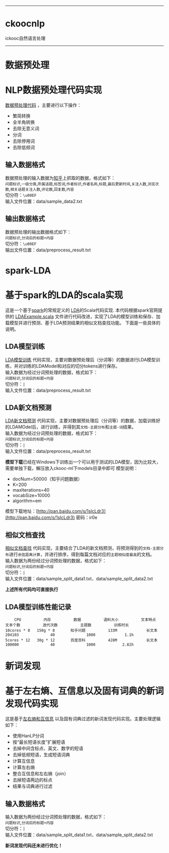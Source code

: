 ***********************************************************************
# ckoocnlp
ickooc自然语言处理


***********************************************************************

# 数据预处理
NLP数据预处理代码实现
====================================
[数据预处理代码](https://github.com/yhao2014/CkoocNLP/blob/master/ckooc-ml/src/main/scala/algorithm/utils/PreProcessUtils.scala)
，主要进行以下操作：<br>
>
* 繁简转换
* 全半角转换
* 去除无意义词
* 分词
* 去除停用词
* 去除低频词

输入数据格式
----------
数据预处理的输入数据为[知乎]()上抓取的数据，格式如下：<br>
`问题标识`,`一级分类`,`所属话题`,`标签词`,`作者标识`,`作者名称`,`标题`,`最后更新时间`,`关注人数`,`浏览次数`,`相关话题关注人数`,`评论数`,`回复数`,`内容`<br>
切分符：`\u00EF`<br>
输入文件位置：data/sample_data2.txt

输出数据格式
----------
数据预处理的输出数据格式如下：<br>
`问题标识`,`分词后的标题+内容`<br>
切分符：`\u00EF`<br>
输出文件位置：data/preprocess_result.txt


# spark-LDA
基于spark的LDA的scala实现
====================================

这是一个基于[spark](http://spark.apache.org/)的常规定义的
[LDA](https://en.wikipedia.org/wiki/Latent_Dirichlet_allocation)的Scala代码实现.
本代码根据spark官网提供的
[LDAExample.scala](https://github.com/apache/spark/blob/master/examples/src/main/scala/org/apache/spark/examples/mllib/LDAExample.scala)
文件进行代码改进，实现了LDA的模型训练和保存、加载模型并进行预测、基于LDA预测结果的相似文档查找功能。
下面是一些具体的说明。

LDA模型训练
-----------
[LDA模型训练](https://github.com/yhao2014/CkoocNLP/blob/master/ckooc-ml/src/main/scala/algorithm/clustering/lda/LDATrainDemo.scala)
代码实现，主要对数据预处理后（分词等）的数据进行LDA模型训练，并对训练的LDAModel和对应的切分tokens进行保存。<br>
输入数据为经过分词预处理的数据，格式如下：<br>
`问题标识`,`分词后的标题+内容`<br>
切分符：`|`<br>
输入文件位置：data/preprocess_result.txt

LDA新文档预测
------------
[LDA新文档预测](https://github.com/yhao2014/CkoocNLP/blob/master/ckooc-ml/src/main/scala/algorithm/clustering/lda/LDAPredictDemo.scala)
代码实现，主要对数据预处理后（分词等）的数据，加载训练好的LDAMOdel后，进行训练，并得到其`文档-主题分布`和`主题-词`结果。<br>
输入数据为经过分词预处理的数据，格式如下：<br>
`问题标识`,`分词后的标题+内容`<br>
切分符：`|`<br>
输入文件位置：data/preprocess_result.txt

**模型下载**已经在Windows下训练出一个可以用于测试的LDA模型，因为比较大，需要单独下载，解压放入ckooc-ml下models目录中即可
模型说明：
>
* docNum=50000（知乎问题数据）
* K=200
* maxIterations=40
* vocabSize=10000
* algorithm=em

模型下载地址：[http://pan.baidu.com/s/1slcLdr3](http://pan.baidu.com/s/1slcLdr3) 密码：ir0e

相似文档查找
----------
[相似文档查找](https://github.com/yhao2014/CkoocNLP/blob/master/ckooc-ml/src/main/scala/application/LDASimiDocDemo.scala)
代码实现，主要结合了LDA的新文档预测，将预测得到的`文档-主题分布`进行`余弦距离计算`，并进行排序，得到每篇文档对应的`主题相似度最高`的文档。<br>
输入数据为两份经过分词预处理的数据，格式如下：<br>
`问题标识`,`分词后的标题+内容`<br>
切分符：`|`<br>
输入文件位置：data/sample_split_data1.txt、data/sample_split_data2.txt

**上述所有代码均可直接执行**

LDA模型训练性能记录
----------------
        CPU          内存          数据          语料大小          文本特点          文本个数          迭代次数          主题数          训练时长
    10cores * 8   150g * 8       知乎问题          133M             长文本            204103              40              1000             1.1h
    5cores * 12   30g * 12       百度百科          428M             长文本            100000              40              1000            2.82h


# 新词发现
基于左右熵、互信息以及固有词典的新词发现代码实现
========================================

这是基于[左右熵和互信息](http://www.hankcs.com/nlp/extraction-and-identification-of-mutual-information-about-the-phrase-based-on-information-entropy.html)
以及固有词典过滤的新词发现代码实现。主要处理逻辑如下：<br>
>
* 使用HanLP分词
* 按“最长短语长度”扩展短语
* 去掉中间含标点、英文、数字的短语
* 去掉低频短语，生成短语词典
* 计算互信息
* 计算左右熵
* 整合互信息和左右熵（join）
* 去掉短语两边的标点
* 结果与词典进行过滤

输入数据格式
----------
输入数据为两份经过分词预处理的数据，格式如下：<br>
`问题标识`,`分词后的标题+内容`<br>
切分符：`|`<br>
输入文件位置：data/sample_split_data1.txt、data/sample_split_data2.txt

**新词发现代码还未进行优化！**
